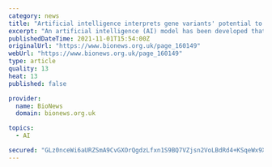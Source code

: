 ```yaml
---
category: news
title: "Artificial intelligence interprets gene variants' potential to lead to disease"
excerpt: "An artificial intelligence (AI) model has been developed that accurately predicts the disease-risk associated with human gene variants. The sequencing of the human genome has revealed substantial genetic variation."
publishedDateTime: 2021-11-01T15:54:00Z
originalUrl: "https://www.bionews.org.uk/page_160149"
webUrl: "https://www.bionews.org.uk/page_160149"
type: article
quality: 13
heat: 13
published: false

provider:
  name: BioNews
  domain: bionews.org.uk

topics:
  - AI

secured: "GLz0nceWi6aURZSmA9CvGXOrQgdzLfxn1S9BQ7VZjsn2VoLBdRd4+KSqeWx9XWqPKoXoZ4zpoqKLWTQx1uls3fYFWklz+ztv7D07nWVMAHN4mqyRspHC75FQzNwsAXsxRXb4LdQky75LmKoHy/ETreiQwqg/w30IrIv0Mbx0H0IwzNHFM2183Qd+NMXcQVPlktyS1KjlnEDK3oGQcOJoiZRvCkyaDZDgvm9iew0lvixn8SxshlI7sRWpzKMTcB3XvIV25FPUD5Y/1oY3J5lYcPPZQ/fn8jWAjPAotDX9TSuhfSuVnpRNvoL+u03rTTO+IFU5SGa8udhFh/yUaaozJXp6FBv6AUY2B3oJQdcs6ys=;TTptARN6u6ur7Lp8/h3NKQ=="
---
```


